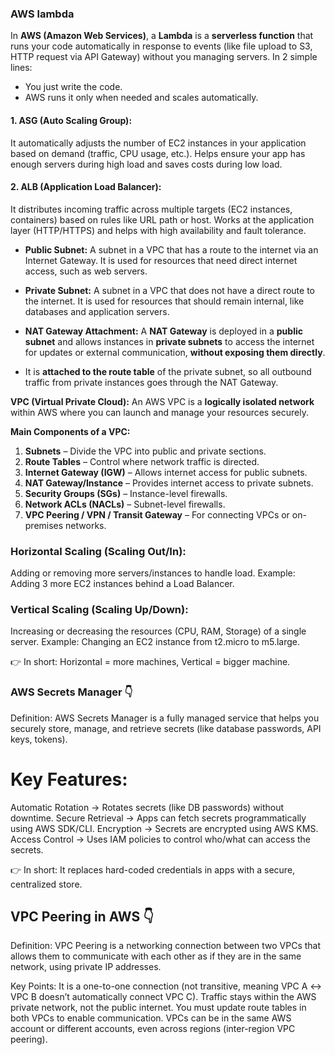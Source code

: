 ### AWS lambda
In **AWS (Amazon Web Services)**, a **Lambda** is a **serverless function** that runs your code automatically in response to events (like file upload to S3, HTTP request via API Gateway) without you managing servers.
In 2 simple lines:
* You just write the code.
* AWS runs it only when needed and scales automatically.

#### 1. ASG (Auto Scaling Group):
It automatically adjusts the number of EC2 instances in your application based on demand (traffic, CPU usage, etc.).
Helps ensure your app has enough servers during high load and saves costs during low load.

#### 2. ALB (Application Load Balancer):
It distributes incoming traffic across multiple targets (EC2 instances, containers) based on rules like URL path or host.
Works at the application layer (HTTP/HTTPS) and helps with high availability and fault tolerance.

* **Public Subnet:** A subnet in a VPC that has a route to the internet via an Internet Gateway. It is used for resources that need direct internet access, such as web servers.
* **Private Subnet:** A subnet in a VPC that does not have a direct route to the internet. It is used for resources that should remain internal, like databases and application servers.

* **NAT Gateway Attachment:** A **NAT Gateway** is deployed in a **public subnet** and allows instances in **private subnets** to access the internet for updates or external communication, **without exposing them directly**.
* It is **attached to the route table** of the private subnet, so all outbound traffic from private instances goes through the NAT Gateway.

**VPC (Virtual Private Cloud):**
An AWS VPC is a **logically isolated network** within AWS where you can launch and manage your resources securely.

**Main Components of a VPC:**
1. **Subnets** – Divide the VPC into public and private sections.
2. **Route Tables** – Control where network traffic is directed.
3. **Internet Gateway (IGW)** – Allows internet access for public subnets.
4. **NAT Gateway/Instance** – Provides internet access to private subnets.
5. **Security Groups (SGs)** – Instance-level firewalls.
6. **Network ACLs (NACLs)** – Subnet-level firewalls.
7. **VPC Peering / VPN / Transit Gateway** – For connecting VPCs or on-premises networks.

### Horizontal Scaling (Scaling Out/In):
Adding or removing more servers/instances to handle load.
Example: Adding 3 more EC2 instances behind a Load Balancer.

### Vertical Scaling (Scaling Up/Down):
Increasing or decreasing the resources (CPU, RAM, Storage) of a single server.
Example: Changing an EC2 instance from t2.micro to m5.large.

👉 In short: Horizontal = more machines, Vertical = bigger machine.

### AWS Secrets Manager 👇
Definition: AWS Secrets Manager is a fully managed service that helps you securely store, manage, and retrieve secrets (like database passwords, API keys, tokens).

# Key Features:
Automatic Rotation → Rotates secrets (like DB passwords) without downtime.
Secure Retrieval → Apps can fetch secrets programmatically using AWS SDK/CLI.
Encryption → Secrets are encrypted using AWS KMS.
Access Control → Uses IAM policies to control who/what can access the secrets.

👉 In short: It replaces hard-coded credentials in apps with a secure, centralized store.

## VPC Peering in AWS 👇

Definition:
VPC Peering is a networking connection between two VPCs that allows them to communicate with each other as if they are in the same network, using private IP addresses.

Key Points:
It is a one-to-one connection (not transitive, meaning VPC A ↔ VPC B doesn’t automatically connect VPC C).
Traffic stays within the AWS private network, not the public internet.
You must update route tables in both VPCs to enable communication.
VPCs can be in the same AWS account or different accounts, even across regions (inter-region VPC peering).

